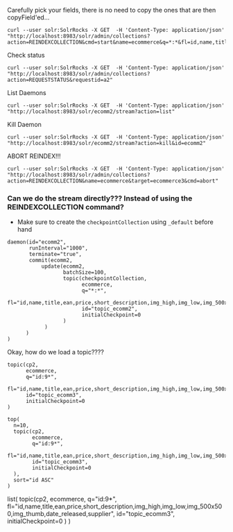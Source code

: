 
Carefully pick your fields, there is no need to copy the ones that are then copyField'ed...

```
curl --user solr:SolrRocks -X GET  -H 'Content-Type: application/json' "http://localhost:8983/solr/admin/collections?action=REINDEXCOLLECTION&cmd=start&name=ecommerce&q=*:*&fl=id,name,title,ean,price,short_description,img_high,img_low,img_500x500,img_thumb,date_released,supplier,attr_*&target=ecommerce2&async=a2"
```

Check status
```
curl --user solr:SolrRocks -X GET  -H 'Content-Type: application/json' "http://localhost:8983/solr/admin/collections?action=REQUESTSTATUS&requestid=a2"

```

List Daemons
```
curl --user solr:SolrRocks -X GET  -H 'Content-Type: application/json' "http://localhost:8983/solr/ecomm2/stream?action=list"
```

Kill Daemon
```
curl --user solr:SolrRocks -X GET  -H 'Content-Type: application/json' "http://localhost:8983/solr/ecomm2/stream?action=kill&id=ecomm2"
```


ABORT REINDEX!!!
```
curl --user solr:SolrRocks -X GET  -H 'Content-Type: application/json' "http://localhost:8983/solr/admin/collections?action=REINDEXCOLLECTION&name=ecommerce&target=ecommerce3&cmd=abort"
```


### Can we do the stream directly???  Instead of using the REINDEXCOLLECTION command?

* Make sure to create the `checkpointCollection` using `_default` before hand

```
daemon(id="ecomm2",
       runInterval="1000",
       terminate="true",
       commit(ecomm2,
           update(ecomm2,
                  batchSize=100,
                  topic(checkpointCollection,
                        ecommerce,
                        q="*:*",
                        fl="id,name,title,ean,price,short_description,img_high,img_low,img_500x500,img_thumb,date_released,supplier",
                        id="topic_ecomm2",
                        initialCheckpoint=0
                  )
            )
      )
)
```


Okay, how do we load a topic????

```
topic(cp2,
      ecommerce,
      q="id:9*",
      fl="id,name,title,ean,price,short_description,img_high,img_low,img_500x500,img_thumb,date_released,supplier",
      id="topic_ecomm3",
      initialCheckpoint=0
)
```

```
top(
  n=10,
  topic(cp2,
        ecommerce,
        q="id:9*",
        fl="id,name,title,ean,price,short_description,img_high,img_low,img_500x500,img_thumb,date_released,supplier",
        id="topic_ecomm3",
        initialCheckpoint=0
  ),
  sort="id ASC"
)

```

list(
  topic(cp2,
        ecommerce,
        q="id:9*",
        fl="id,name,title,ean,price,short_description,img_high,img_low,img_500x500,img_thumb,date_released,supplier",
        id="topic_ecomm3",
        initialCheckpoint=0
  )
)
